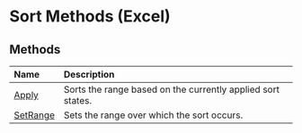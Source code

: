
# Sort Methods (Excel)

## Methods



|**Name**|**Description**|
|:-----|:-----|
|[Apply](dcb693a8-74f9-577f-c8fb-18005bba8f24.md)|Sorts the range based on the currently applied sort states.|
|[SetRange](12a68fb7-379d-f9fa-d464-a6d5fe1e6f9b.md)|Sets the range over which the sort occurs.|
